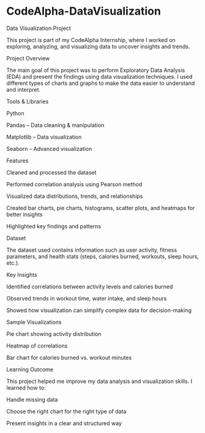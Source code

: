 # CodeAlpha-DataVisualization
Data Visualization Project

This project is part of my CodeAlpha Internship, where I worked on exploring, analyzing, and visualizing data to uncover insights and trends.

Project Overview

The main goal of this project was to perform Exploratory Data Analysis (EDA) and present the findings using data visualization techniques. I used different types of charts and graphs to make the data easier to understand and interpret.

Tools & Libraries

Python

Pandas – Data cleaning & manipulation

Matplotlib – Data visualization

Seaborn – Advanced visualization

Features

Cleaned and processed the dataset

Performed correlation analysis using Pearson method

Visualized data distributions, trends, and relationships

Created bar charts, pie charts, histograms, scatter plots, and heatmaps for better insights

Highlighted key findings and patterns

Dataset

The dataset used contains information such as user activity, fitness parameters, and health stats (steps, calories burned, workouts, sleep hours, etc.).

Key Insights

Identified correlations between activity levels and calories burned

Observed trends in workout time, water intake, and sleep hours

Showed how visualization can simplify complex data for decision-making

Sample Visualizations

Pie chart showing activity distribution

Heatmap of correlations

Bar chart for calories burned vs. workout minutes

Learning Outcome

This project helped me improve my data analysis and visualization skills. I learned how to:

Handle missing data

Choose the right chart for the right type of data

Present insights in a clear and structured way
